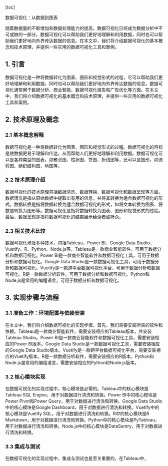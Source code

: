 
[toc]                    
                
                
数据可视化：从数据到图表

随着数据量的不断增加和数据处理能力的提高，数据可视化已经成为数据分析中不可或缺的一部分。数据可视化可以帮助我们更好地理解和利用数据，同时也可以帮助我们更好地向外界传达数据的信息。在本文中，我们将介绍数据可视化的基本概念和技术原理，并提供一些实用的数据可视化工具和案例。

## 1. 引言

数据可视化是一种将数据转化为图表、图形和视觉形式的过程，它可以帮助我们更好地理解和利用数据，同时也可以帮助我们更好地向外界传达数据的信息。数据可视化通常用于数据分析、商业智能、数据可视化报告和广告优化等方面。在本文中，我们将介绍数据可视化的基本概念和技术原理，并提供一些实用的数据可视化工具和案例。

## 2. 技术原理及概念

### 2.1 基本概念解释

数据可视化是一种将数据转化为图表、图形和视觉形式的过程。数据可视化的目标是使数据更易于理解和传达，从而帮助人们更好地理解和利用数据。数据可视化可以是各种类型的图表，如散点图、柱状图、饼图、折线图等，还可以是图形，如流程图、组织结构图、地图等。

### 2.2 技术原理介绍

数据可视化的技术原理包括数据清洗、数据转换、数据可视化和数据呈现等方面。数据清洗是指从原始数据中提取出有用的信息，并将其转换为适合数据可视化的形式。数据转换是指将数据转换为适合数据可视化的形式，如将文本转换为图表、将数值转换为图形等。数据可视化是指将数据转换为图表、图形和视觉形式的过程。最后，数据呈现是指将数据可视化的结果展示给读者或听众。

### 2.3 相关技术比较

数据可视化涉及多种技术，包括Tableau、Power BI、Google Data Studio、Vuetify、R、Python、Node.js等。Tableau是一款商业智能软件，可用于数据分析和数据可视化。Power BI是一款商业智能软件和数据可视化工具，可用于数据分析和数据可视化。Google Data Studio是一款数据可视化工具，可用于数据分析和数据可视化。Vuetify是一款跨平台数据可视化平台，可用于数据分析和数据可视化。R是一款数据分析软件，可用于数据分析和数据可视化。Python和Node.js是常用的编程语言，可用于数据分析和数据可视化。

## 3. 实现步骤与流程

### 3.1 准备工作：环境配置与依赖安装

在本文中，我们将介绍数据可视化的实现步骤。首先，我们需要安装所需的软件和依赖。Tableau是一款商业智能软件，需要安装相应的Tableau版本，并安装Tableau Studio。Power BI是一款商业智能软件和数据可视化工具，需要安装相应的Power BI版本。Google Data Studio是一款数据可视化工具，需要安装相应的Google Data Studio版本。Vuetify是一款跨平台数据可视化平台，需要安装相应的Vuetify版本。R是一款数据分析软件，需要安装相应的R版本。Python和Node.js是常用的编程语言，需要安装相应的Python和Node.js版本。

### 3.2 核心模块实现

在数据可视化的实现过程中，核心模块是必需的。Tableau中的核心模块是Tableau SQL Engine，用于对数据进行清洗和转换。Power BI中的核心模块是Power Pivot和Power Query，用于对数据进行清洗和转换。Google Data Studio中的核心模块是Google Dashboard，用于对数据进行清洗和转换。Vuetify中的核心模块是Vuetify SQL，用于对数据进行清洗和转换。R中的核心模块是R Markdown，用于对数据进行清洗和转换。Python中的核心模块是PyTableau，用于对数据进行清洗和转换。Node.js中的核心模块是DataSentry，用于对数据进行清洗和转换。

### 3.3 集成与测试

在数据可视化的实现过程中，集成与测试也是至关重要的。在Tableau中，

